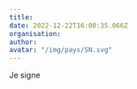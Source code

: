 ```yaml
---
title: 
date: 2022-12-22T16:00:35.066Z
organisation: 
author: 
avatar: "/img/pays/SN.svg"
---
```


Je signe